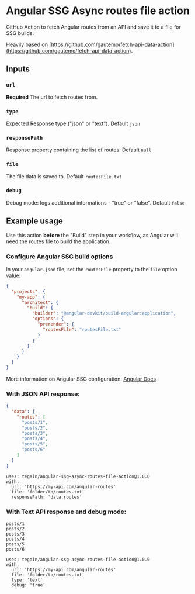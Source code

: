 # Angular SSG Async routes file action

GitHub Action to fetch Angular routes from an API and save it to a file for SSG builds.

Heavily based on [https://github.com/gautemo/fetch-api-data-action](https://github.com/gautemo/fetch-api-data-action).

## Inputs

### `url`
**Required** The url to fetch routes from.

### `type`
Expected Response type ("json" or "text"). Default `json`

### `responsePath`
Response property containing the list of routes. Default `null`

### `file`
The file data is saved to. Default `routesFile.txt`

### `debug`
Debug mode: logs additional informations - "true" or "false". Default `false`

## Example usage

Use this action **before** the "Build" step in your workflow, as Angular will need the routes file to build the application.

### Configure Angular SSG build options

In your `angular.json` file, set the `routesFile` property to the `file` option value:

```json
{
  "projects": {
    "my-app": {
      "architect": {
        "build": {
          "builder": "@angular-devkit/build-angular:application",
          "options": {
            "prerender": {
              "routesFile": "routesFile.txt"
            }
          }
        }
      }
    }
  }
}
```

More information on Angular SSG configuration: [Angular Docs](https://angular.dev/guide/prerendering#prerendering-parameterized-routes)

### With JSON API response:

```json
{
  "data": {
    "routes": [
      "posts/1",
      "posts/2",
      "posts/3",
      "posts/4",
      "posts/5",
      "posts/6"
    ]
  }
}
```

```
uses: tegain/angular-ssg-async-routes-file-action@1.0.0
with:
  url: 'https://my-api.com/angular-routes'
  file: 'folder/to/routes.txt'
  responsePath: 'data.routes'
```

### With Text API response and debug mode:

```text
posts/1
posts/2
posts/3
posts/4
posts/5
posts/6
```

```
uses: tegain/angular-ssg-async-routes-file-action@1.0.0
with:
  url: 'https://my-api.com/angular-routes'
  file: 'folder/to/routes.txt'
  type: 'text'
  debug: 'true'
```
